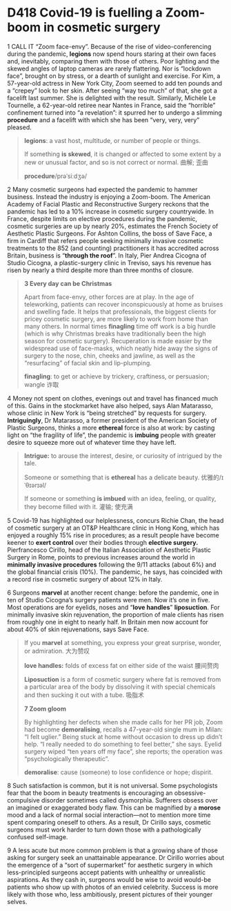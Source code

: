 # D418 Covid-19 is fuelling a Zoom-boom in cosmetic surgery
1 CALL IT “Zoom face-envy”. Because of the rise of video-conferencing during the pandemic, **legions** now spend hours staring at their own faces and, inevitably, comparing them with those of others. Poor lighting and the skewed angles of laptop cameras are rarely flattering. Nor is “lockdown face”, brought on by stress, or a dearth of sunlight and exercise. For Kim, a 57-year-old actress in New York City, Zoom seemed to add ten pounds and a “crepey” look to her skin. After seeing “way too much” of that, she got a facelift last summer. She is delighted with the result. Similarly, Michèle Le Tournelle, a 62-year-old retiree near Nantes in France, said the “horrible” confinement turned into “a revelation”: it spurred her to undergo a slimming **procedure** and a facelift with which she has been “very, very, very” pleased.

> **legions**: a vast host, multitude, or number of people or things.
>
> If something **is skewed**, it is changed or affected to some extent by a new or unusual factor, and so is not correct or normal. 曲解; 歪曲
>
> **procedure**/prəˈsiːdʒə/
>

2 Many cosmetic surgeons had expected the pandemic to hammer business. Instead the industry is enjoying a Zoom-boom. The American Academy of Facial Plastic and Reconstructive Surgery reckons that the pandemic has led to a 10% increase in cosmetic surgery countrywide. In France, despite limits on elective procedures during the pandemic, cosmetic surgeries are up by nearly 20%, estimates the French Society of Aesthetic Plastic Surgeons. For Ashton Collins, the boss of Save Face, a firm in Cardiff that refers people seeking minimally invasive cosmetic treatments to the 852 (and counting) practitioners it has accredited across Britain, business is “**through the roof**”. In Italy, Pier Andrea Cicogna of Studio Cicogna, a plastic-surgery clinic in Treviso, says his revenue has risen by nearly a third despite more than three months of closure.

> **3 Every day can be Christmas**
>
> Apart from face-envy, other forces are at play. In the age of teleworking, patients can recover inconspicuously at home as bruises and swelling fade. It helps that professionals, the biggest clients for pricey cosmetic surgery, are more likely to work from home than many others. In normal times **finagling** time off work is a big hurdle (which is why Christmas breaks have traditionally been the high season for cosmetic surgery). Recuperation is made easier by the widespread use of face-masks, which neatly hide away the signs of surgery to the nose, chin, cheeks and jawline, as well as the “resurfacing” of facial skin and lip-plumping.
>
> **finagling**: to get or achieve by trickery, craftiness, or persuasion; wangle 诈取
>

4 Money not spent on clothes, evenings out and travel has financed much of this. Gains in the stockmarket have also helped, says Alan Matarasso, whose clinic in New York is “being stretched” by requests for surgery. **Intriguingly**, Dr Matarasso, a former president of the American Society of Plastic Surgeons, thinks a more **ethereal** force is also at work: by casting light on “the fragility of life”, the pandemic is **imbuing** people with greater desire to squeeze more out of whatever time they have left.

> **Intrigue:**  to arouse the interest, desire, or curiosity of intrigued by the tale.
>
> Someone or something that is **ethereal** has a delicate beauty. 优雅的/ɪˈθɪərɪəl/
>
> If someone or something **is imbued** with an idea, feeling, or quality, they become filled with it. 灌输; 使充满
>

5 Covid-19 has highlighted our helplessness, concurs Richie Chan, the head of cosmetic surgery at an OT&P Healthcare clinic in Hong Kong, which has enjoyed a roughly 15% rise in procedures; as a result people have become keener to **exert control** over their bodies through **elective surgery.** Pierfrancesco Cirillo, head of the Italian Association of Aesthetic Plastic Surgery in Rome, points to previous increases around the world in **minimally invasive procedures** following the 9/11 attacks (about 6%) and the global financial crisis (10%). The pandemic, he says, has coincided with a record rise in cosmetic surgery of about 12% in Italy.

6 Surgeons **marvel** at another recent change: before the pandemic, one in ten of Studio Cicogna’s surgery patients were men. Now it’s one in five. Most operations are for eyelids, noses and “**love handles**” **liposuction**. For minimally invasive skin rejuvenation, the proportion of male clients has risen from roughly one in eight to nearly half. In Britain men now account for about 40% of skin rejuvenations, says Save Face.

> If you **marvel** at something, you express your great surprise, wonder, or admiration. 大为赞叹
>
> **love handles:** folds of excess fat on either side of the waist 腰间赘肉
>
> **Liposuction** is a form of cosmetic surgery where fat is removed from a particular area of the body by dissolving it with special chemicals and then sucking it out with a tube. 吸脂术
>
> **7 Zoom gloom**
>
> By highlighting her defects when she made calls for her PR job, Zoom had become **demoralising**, recalls a 47-year-old single mum in Milan: “I felt uglier.” Being stuck at home without occasion to dress up didn’t help. “I really needed to do something to feel better,” she says. Eyelid surgery wiped “ten years off my face”, she reports; the operation was “psychologically therapeutic”.
>
> **demoralise**: cause (someone) to lose confidence or hope; dispirit.
>

8 Such satisfaction is common, but it is not universal. Some psychologists fear that the boom in beauty treatments is encouraging an obsessive-compulsive disorder sometimes called dysmorphia. Sufferers obsess over an imagined or exaggerated body flaw. This can be magnified by a **morose** mood and a lack of normal social interaction—not to mention more time spent comparing oneself to others. As a result, Dr Cirillo says, cosmetic surgeons must work harder to turn down those with a pathologically confused self-image.

9 A less acute but more common problem is that a growing share of those asking for surgery seek an unattainable appearance. Dr Cirillo worries about the emergence of a “sort of supermarket” for aesthetic surgery in which less-principled surgeons accept patients with unhealthy or unrealistic aspirations. As they cash in, surgeons would be wise to avoid would-be patients who show up with photos of an envied celebrity. Success is more likely with those who, less ambitiously, present pictures of their younger selves.

